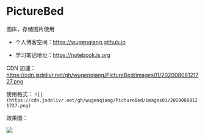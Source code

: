 # PictureBed

图床，存储图片使用

* 个人博客空间：https://wugenqiang.github.io

* 学习笔记地址：https://notebook.js.org

CDN 加速：https://cdn.jsdelivr.net/gh/wugenqiang/PictureBed/images01/20200808121727.png

使用格式： `![](https://cdn.jsdelivr.net/gh/wugenqiang/PictureBed/images01/20200808121727.png)`

效果图：

![](https://cdn.jsdelivr.net/gh/wugenqiang/PictureBed/images01/20200808121727.png)

